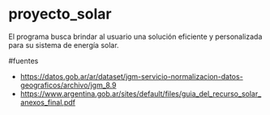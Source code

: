 # proyecto_solar
El programa busca brindar al usuario una solución eficiente y personalizada para su sistema de energía solar.

#fuentes
* https://datos.gob.ar/ar/dataset/jgm-servicio-normalizacion-datos-geograficos/archivo/jgm_8.9
* https://www.argentina.gob.ar/sites/default/files/guia_del_recurso_solar_anexos_final.pdf
